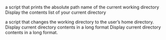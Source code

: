  a script that prints the absolute path name of the current working directory
Display the contents list of your current directory

 a script that changes the working directory to the user’s home directory.
Display current directory contents in a long format
Display current directory contents in a long format.
